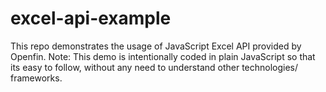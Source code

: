 # excel-api-example
This repo demonstrates the usage of JavaScript Excel API provided by Openfin.
Note: This demo is intentionally coded in plain JavaScript so that its easy to follow,
without any need to understand other technologies/ frameworks.
